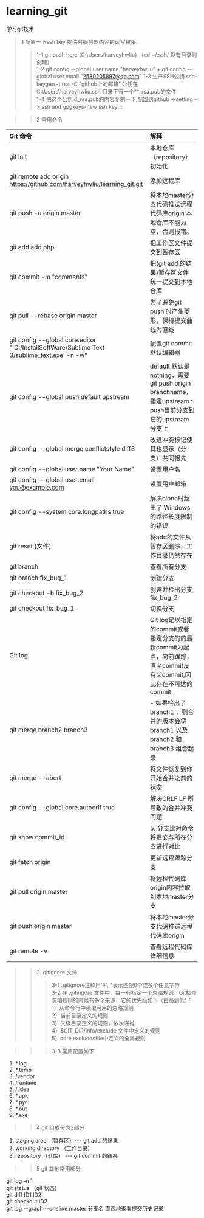# learning_git  
学习git技术  

>1 配置一下ssh key 提供对服务器内容的读写权限:   
>>1-1 git bash here (C:\Users\harveyhwliu)  （cd ~/.ssh/ 没有目录则创建）  
>>1-2 git config --global user.name "harveyhwliu" + git config --global user.email "2580205897@qq.com" 
>>1-3 生产SSH公钥 ssh-keygen -t rsa -C "github上的邮箱",公钥在C:\Users\harveyhwliu\.ssh 目录下有一个**_rsa.pub的文件  
>>1-4 把这个公钥id_rsa.pub的内容复制一下,配置到github ->setting -> ssh and gpgkeys-new ssh key上  


>>2 常用命令  

 | Git 命令    |    解释 |  
 | :-----  | :--------|  
 | git init    | 本地仓库（repository）初始化 |  
 | git remote add origin https://github.com/harveyhwliu/learning_git.git   |添加远程库 | 
 | git push -u origin master    | 将本地master分支代码推送远程代码库origin  本地仓库不能为空，否则报错。| 
 | git add add.php     | 把工作区文件提交到暂存区 | 
 | git commit -m "comments"     | 把(git add 的结果)暂存区文件统一提交到本地仓库| 
 | git pull --rebase origin master     | 为了避免git push 时产生菱形，保持提交曲线为直线| 
 | git config --global core.editor "'D:/InstallSoftWare/Sublime Text 3/sublime_text.exe' -n -w"     | 配置git commit 默认编辑器| 
 | git config --global push.default upstream     | default 默认是nothing，需要 git push origin branchname，指定upstream : push当前分支到它的upstream分支上|  
 | git config --global merge.conflictstyle diff3     |改进冲突标记使其也显示（分支）共同祖先 | 
 | git config --global user.name "Your Name"     | 设置用户名| 
 | git config --global user.email you@example.com     | 设置用户邮箱 | 
 | git config --system core.longpaths true     | 解决clone时超出了 Windows 的路径长度限制的错误|  
 | git reset \[文件\]     | 将add的文件从暂存区删除，工作目录仍然存在| 
 | git branch     | 查看所有分支|  
 | git branch fix_bug_1     |创建分支 |  
 | git checkout -b fix_bug_2      | 创建并检出分支fix_bug_2| 
 | git checkout fix_bug_1     | 切换分支| 
 | Git log     | Git log是以指定的commit或者指定分支的的最新commit为起点，向前跟踪，直至commit没有父commit,因此存在不可达的commit| 
 | git merge branch2 branch3     |-	如果检出了 branch1 ，则合并的版本会将 branch1 以及 branch2 和 branch3 组合起来| 
 | git merge --abort     |将文件恢复到你开始合并之前的状态 | 
 | git config --global core.autocrlf true     |解决CRLF LF 所导致的合并冲突问题 | 
 | git show commit_id    |5.	分支比对命令 将提交与所在分支进行对比 | 
 | git fetch origin    | 更新远程跟踪分支| 
 | git pull origin master     | 将远程代码库origin内容拉取到本地master分支| 
 | git push origin master    | 将本地master分支代码推送远程代码库origin| 
 | git remote -v     |查看远程代码库详细信息 | 


>>3 .gitignore 文件  
>>>3-1 .gitignore注释用'#', *表示匹配0个或多个任意字符  
>>>3-2 在 .gitingore 文件中，每一行指定一个忽略规则，Git检查忽略规则的时候有多个来源，它的优先级如下（由高到低）：  
1）从命令行中读取可用的忽略规则  
2）当前目录定义的规则  
3）父级目录定义的规则，依次递推  
4）$GIT_DIR/info/exclude 文件中定义的规则  
5）core.excludesfile中定义的全局规则  


>>>3-3 常用配置如下
  1. *.log
  2. *.temp
  3. /vendor
  4. /runtime
  5. /.idea
  6. *.apk
  7. *.pyc
  8. *.out
  9. *.exe  



>>4 git 组成分为3部分  

1. staging area （暂存区）--- git add 的结果  
2. working directory （工作目录）  
3. repository	（仓库） --- git commit 的结果    


>>5 git 其他常用部分  
 

git log -n  1  
git status （git 状态）  
git diff ID1 ID2  
git checkout ID2  
git log --graph --oneline master 分支名  直观地查看提交历史记录  

